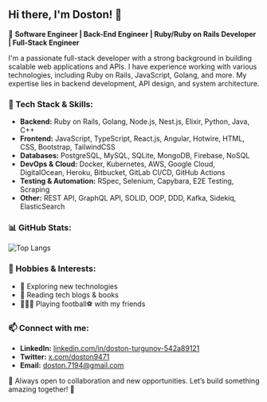 ## Hi there, I'm Doston! 👋

🚀 **Software Engineer | Back-End Engineer | Ruby/Ruby on Rails Developer | Full-Stack Engineer**

I'm a passionate full-stack developer with a strong background in building scalable web applications and APIs. I have experience working with various technologies, including Ruby on Rails, JavaScript, Golang, and more. My expertise lies in backend development, API design, and system architecture.

### 🔧 Tech Stack & Skills:
- **Backend:** Ruby on Rails, Golang, Node.js, Nest.js, Elixir, Python, Java, C++
- **Frontend:** JavaScript, TypeScript, React.js, Angular, Hotwire, HTML, CSS, Bootstrap, TailwindCSS
- **Databases:** PostgreSQL, MySQL, SQLite, MongoDB, Firebase, NoSQL
- **DevOps & Cloud:** Docker, Kubernetes, AWS, Google Cloud, DigitalOcean, Heroku, Bitbucket, GitLab CI/CD, GitHub Actions
- **Testing & Automation:** RSpec, Selenium, Capybara, E2E Testing, Scraping
- **Other:** REST API, GraphQL API, SOLID, OOP, DDD, Kafka, Sidekiq, ElasticSearch

### 📊 GitHub Stats:
![Top Langs](https://github-readme-stats.vercel.app/api/top-langs/?username=doston9471&layout=compact&theme=radical)

### 🎯 Hobbies & Interests:
- 🚀 Exploring new technologies
- 📖 Reading tech blogs & books
- 🏃🏻‍➡️ Playing football⚽️ with my friends 

### 📫 Connect with me:
- **LinkedIn:** [linkedin.com/in/doston-turgunov-542a89121](https://linkedin.com/in/doston-turgunov-542a89121)
- **Twitter:** [x.com/doston9471](https://x.com/doston9471)
- **Email:** doston.7194@gmail.com

📌 Always open to collaboration and new opportunities. Let’s build something amazing together! 🚀

